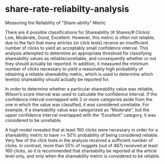 # share-rate-reliabilty-analysis
Measuring the Reliability of "Share-ability" Metric

There are 4 possible classifications for Shareability (# Shares/# Clicks): Low, Moderate, Good, Excellent. However, this metric is often not reliable, due to the fact that many articles (or click tests) receive an insufficient number of clicks to yield an acceptably small confidence interval. This analysis attempted to determine an appropriate threshold for classifying shareability values as reliable/unreliable, and consequently whether or not they should actually be reported. In addition, it measured the minimum number of clicks necessary to yield a reasonably high probability of obtaining a reliable shareability metric, which is used to determine which level(s) shareability should actually be reported for.

In order to determine whether a particular shareability value was reliable, Wilson’s score interval was used to calculate the confidence interval. If the confidence interval overlapped with 2 or more categories aside from the one in which the value was classified, it was considered unreliable. For example, if a shareability value was categorized as “Moderate”, but the upper confidence interval overlapped with the “Excellent” category, it was considered to be unreliable. 

A logit model revealed that at least 160 clicks were necessary in order for a shareability metric to have >= 50% probability of being considered reliable. Very few of the click tests in the analysis received a sufficient number of clicks. In contrast, more than 55% of nuggets (out of 487) received at least 160 clicks, so it is recommended that shareability be reported at the article level only, and only when the shareability metric is considered to be reliable.

